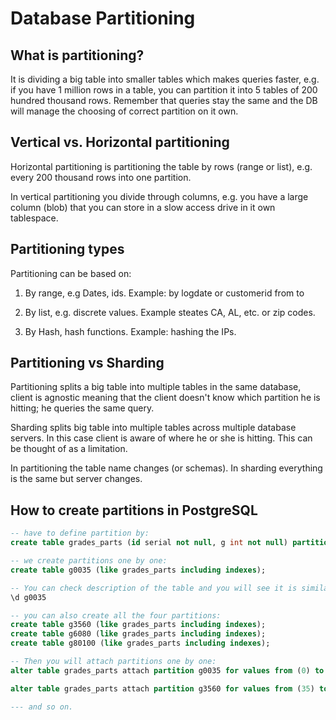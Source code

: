 # Database Partitioning

## What is partitioning?

It is dividing a big table into smaller tables which makes queries faster, e.g. if you have 1 million rows in a table, you can partition it into 5 tables of 200 hundred thousand rows. Remember that queries stay the same and the DB will manage the choosing of correct partition on it own.

## Vertical vs. Horizontal partitioning

Horizontal partitioning is partitioning the table by rows (range or list), e.g. every 200 thousand rows into one partition.

In vertical partitioning you divide through columns, e.g. you have a large column (blob) that you can store in a slow access drive in it own tablespace.

## Partitioning types

Partitioning can be based on:

1. By range, e.g Dates, ids. Example: by logdate or customerid from to

2. By list, e.g. discrete values. Example steates CA, AL, etc. or zip codes.

3. By Hash, hash functions. Example: hashing the IPs.

## Partitioning vs Sharding

Partitioning splits a big table into multiple tables in the same database, client is agnostic meaning that the client doesn't know which partition he is hitting; he queries the same query.

Sharding splits big table into multiple tables across multiple database servers. In this case client is aware of where he or she is hitting. This can be thought of as a limitation.

In partitioning the table name changes (or schemas). In sharding everything is the same but server changes.

## How to create partitions in PostgreSQL

```sql
-- have to define partition by:
create table grades_parts (id serial not null, g int not null) partition by range(g);

-- we create partitions one by one:
create table g0035 (like grades_parts including indexes);

-- You can check description of the table and you will see it is similar to grades_parts
\d g0035

-- you can also create all the four partitions:
create table g3560 (like grades_parts including indexes);
create table g6080 (like grades_parts including indexes);
create table g80100 (like grades_parts including indexes);

-- Then you will attach partitions one by one:
alter table grades_parts attach partition g0035 for values from (0) to (35);

alter table grades_parts attach partition g3560 for values from (35) to (60);

--- and so on.
```
